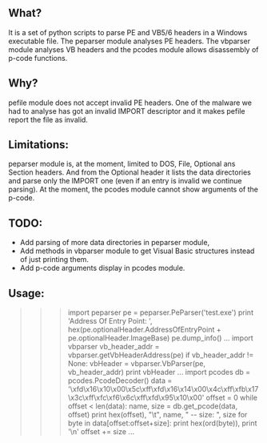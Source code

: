 What?
-----

It is a set of python scripts to parse PE and VB5/6 headers in a Windows
executable file. The peparser module analyses PE headers. The vbparser module
analyses VB headers and the pcodes module allows disassembly of p-code functions.

Why?
----

pefile module does not accept invalid PE headers. One of the malware we had to
analyse has got an invalid IMPORT descriptor and it makes pefile report the file
as invalid.

Limitations:
------------

peparser module is, at the moment, limited to DOS, File, Optional ans Section
headers. And from the Optional header it lists the data directories and parse
only the IMPORT one (even if an entry is invalid we continue parsing).
At the moment, the pcodes module cannot show arguments of the p-code.

TODO:
-----
- Add parsing of more data directories in peparser module,
- Add methods in vbparser module to get Visual Basic structures instead of just
  printing them.
- Add p-code arguments display in pcodes module.

Usage:
------

>>> import peparser
>>> pe = peparser.PeParser('test.exe')
>>> print 'Address Of Entry Point: ', hex(pe.optionalHeader.AddressOfEntryPoint + pe.optionalHeader.ImageBase)
>>> pe.dump_info()
...
>>> import vbparser
>>> vb_header_addr = vbparser.getVbHeaderAddress(pe)
>>> if vb_header_addr != None:
>>>   vbHeader = vbparser.VbParser(pe, vb_header_addr)
>>>   print vbHeader
...
>>> import pcodes
>>> db = pcodes.PcodeDecoder()
>>> data = '\xfd\x16\x10\x00\x5c\xff\xfd\x16\x14\x00\x4c\xff\xfb\x17\x3c\xff\xfc\xf6\x6c\xff\xfd\x95\x10\x00'
>>> offset = 0
>>> while offset < len(data):
>>>   name, size = db.get_pcode(data, offset)
>>>   print hex(offset), "\t", name, " -- size: ", size
>>>   for byte in data[offset:offset+size]:
>>>     print hex(ord(byte)),
>>>   print '\n'
>>>   offset += size
...